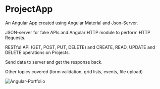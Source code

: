 # ProjectApp

An Angular App created using Angular Material and Json-Server.

JSON-server for fake APIs and Angular HTTP module to perform HTTP Requests.

RESTful API (GET, POST, PUT, DELETE) and CREATE, READ, UPDATE and DELETE operations on Projects.

Send data to server and get the response back.

Other topics covered (form validation, grid lists, events, file upload)

![Angular-Portfolio](https://user-images.githubusercontent.com/101641598/230120523-1b1d0885-116e-40a2-8e6c-004d8b21b41f.PNG)
